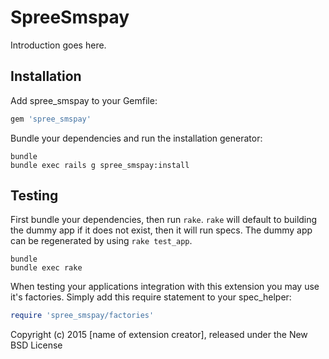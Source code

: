 SpreeSmspay
===========

Introduction goes here.

Installation
------------

Add spree_smspay to your Gemfile:

```ruby
gem 'spree_smspay'
```

Bundle your dependencies and run the installation generator:

```shell
bundle
bundle exec rails g spree_smspay:install
```

Testing
-------

First bundle your dependencies, then run `rake`. `rake` will default to building the dummy app if it does not exist, then it will run specs. The dummy app can be regenerated by using `rake test_app`.

```shell
bundle
bundle exec rake
```

When testing your applications integration with this extension you may use it's factories.
Simply add this require statement to your spec_helper:

```ruby
require 'spree_smspay/factories'
```

Copyright (c) 2015 [name of extension creator], released under the New BSD License
